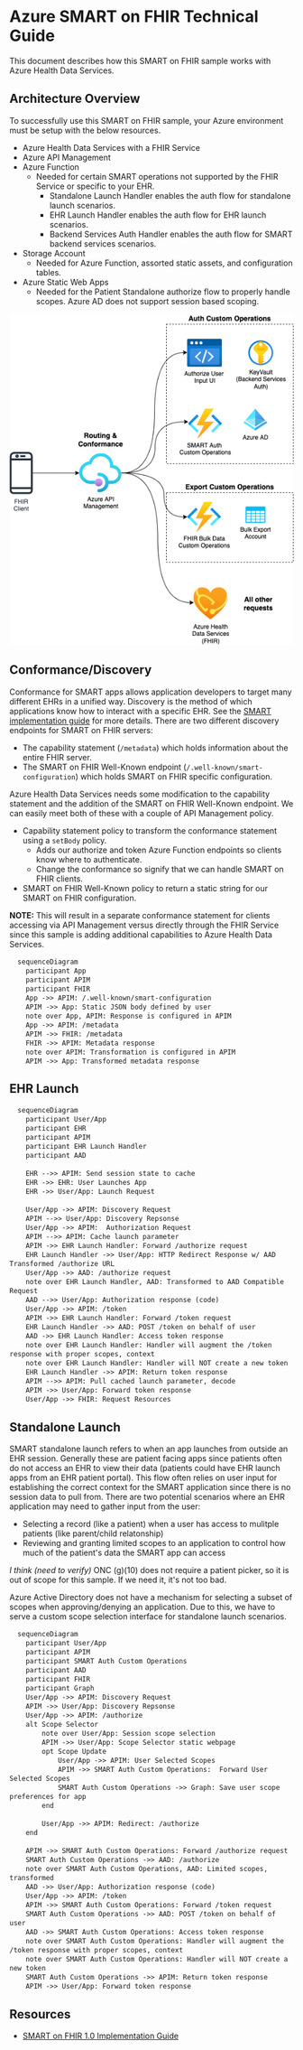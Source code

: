 # Azure SMART on FHIR Technical Guide

This document describes how this SMART on FHIR sample works with Azure Health Data Services.


## Architecture Overview

To successfully use this SMART on FHIR sample, your Azure environment must be setup with the below resources.

- Azure Health Data Services with a FHIR Service
- Azure API Management
- Azure Function
  - Needed for certain SMART operations not supported by the FHIR Service or specific to your EHR.
    - Standalone Launch Handler enables the auth flow for standalone launch scenarios.
    - EHR Launch Handler enables the auth flow for EHR launch scenarios.
    - Backend Services Auth Handler enables the auth flow for SMART backend services scenarios.
- Storage Account
  - Needed for Azure Function, assorted static assets, and configuration tables.
- Azure Static Web Apps
  - Needed for the Patient Standalone authorize flow to properly handle scopes. Azure AD does not support session based scoping. 

![](./images/overview-architecture.png)

## Conformance/Discovery

Conformance for SMART apps allows application developers to target many different EHRs in a unified way. Discovery is the method of which applications know how to interact with a specific EHR. See the [SMART implementation guide](https://www.hl7.org/fhir/smart-app-launch/conformance.html) for more details. There are two different discovery endpoints for SMART on FHIR servers:

- The capability statement (`/metadata`) which holds information about the entire FHIR server.
- The SMART on FHIR Well-Known endpoint (`/.well-known/smart-configuration`) which holds SMART on FHIR specific configuration.

Azure Health Data Services needs some modification to the capability statement and the addition of the SMART on FHIR Well-Known endpoint. We can easily meet both of these with a couple of API Management policy.

- Capability statement policy to transform the conformance statement using a `setBody` policy.
  - Adds our authorize and token Azure Function endpoints so clients know where to authenticate.
  - Change the conformance so signify that we can handle SMART on FHIR clients.
- SMART on FHIR Well-Known policy to return a static string for our SMART on FHIR configuration.

**NOTE:** This will result in a separate conformance statement for clients accessing via API Management versus directly through the FHIR Service since this sample is adding additional capabilities to Azure Health Data Services.

```mermaid
  sequenceDiagram
    participant App
    participant APIM
    participant FHIR
    App ->> APIM: /.well-known/smart-configuration
    APIM ->> App: Static JSON body defined by user
    note over App, APIM: Response is configured in APIM
    App ->> APIM: /metadata
    APIM ->> FHIR: /metadata
    FHIR ->> APIM: Metadata response
    note over APIM: Transformation is configured in APIM
    APIM ->> App: Transformed metadata response
```

## EHR Launch

```mermaid
  sequenceDiagram
    participant User/App
    participant EHR
    participant APIM
    participant EHR Launch Handler
    participant AAD

    EHR -->> APIM: Send session state to cache
    EHR ->> EHR: User Launches App
    EHR ->> User/App: Launch Request

    User/App ->> APIM: Discovery Request
    APIM -->> User/App: Discovery Repsonse
    User/App ->> APIM:  Authorization Request
    APIM -->> APIM: Cache launch parameter
    APIM ->> EHR Launch Handler: Forward /authorize request    
    EHR Launch Handler ->> User/App: HTTP Redirect Response w/ AAD Transformed /authorize URL
    User/App ->> AAD: /authorize request
    note over EHR Launch Handler, AAD: Transformed to AAD Compatible Request
    AAD -->> User/App: Authorization response (code)
    User/App ->> APIM: /token
    APIM ->> EHR Launch Handler: Forward /token request
    EHR Launch Handler ->> AAD: POST /token on behalf of user
    AAD ->> EHR Launch Handler: Access token response
    note over EHR Launch Handler: Handler will augment the /token response with proper scopes, context
    note over EHR Launch Handler: Handler will NOT create a new token
    EHR Launch Handler ->> APIM: Return token response
    APIM -->> APIM: Pull cached launch parameter, decode
    APIM ->> User/App: Forward token response
    User/App ->> FHIR: Request Resources
```

## Standalone Launch

SMART standalone launch refers to when an app launches from outside an EHR session. Generally these are patient facing apps since patients often do not access an EHR to view their data (patients could have EHR launch apps from an EHR patient portal). This flow often relies on user input for establishing the correct context for the SMART application since there is no session data to pull from. There are two potential scenarios where an EHR application may need to gather input from the user:

- Selecting a record (like a patient) when a user has access to mulitple patients (like parent/child relatonship)
- Reviewing and granting limited scopes to an application to control how much of the patient's data the SMART app can access

*I think (need to verify)* ONC (g)(10) does not require a patient picker, so it is out of scope for this sample. If we need it, it's not too bad.

Azure Active Directory does not have a mechanism for selecting a subset of scopes when approving/denying an application. Due to this, we have to serve a custom scope selection interface for standalone launch scenarios.

```mermaid
  sequenceDiagram
    participant User/App
    participant APIM
    participant SMART Auth Custom Operations
    participant AAD
    participant FHIR
    participant Graph
    User/App ->> APIM: Discovery Request
    APIM ->> User/App: Discovery Repsonse
    User/App ->> APIM: /authorize
    alt Scope Selector
        note over User/App: Session scope selection
        APIM ->> User/App: Scope Selector static webpage
        opt Scope Update
            User/App ->> APIM: User Selected Scopes
            APIM ->> SMART Auth Custom Operations:  Forward User Selected Scopes
            SMART Auth Custom Operations ->> Graph: Save user scope preferences for app
        end
        
        User/App ->> APIM: Redirect: /authorize        
    end

    APIM ->> SMART Auth Custom Operations: Forward /authorize request    
    SMART Auth Custom Operations ->> AAD: /authorize
    note over SMART Auth Custom Operations, AAD: Limited scopes, transformed
    AAD ->> User/App: Authorization response (code)
    User/App ->> APIM: /token
    APIM ->> SMART Auth Custom Operations: Forward /token request
    SMART Auth Custom Operations ->> AAD: POST /token on behalf of user
    AAD ->> SMART Auth Custom Operations: Access token response
    note over SMART Auth Custom Operations: Handler will augment the /token response with proper scopes, context
    note over SMART Auth Custom Operations: Handler will NOT create a new token
    SMART Auth Custom Operations ->> APIM: Return token response
    APIM ->> User/App: Forward token response
```



## Resources

- [SMART on FHIR 1.0 Implementation Guide](https://hl7.org/fhir/smart-app-launch/1.0.0/)


